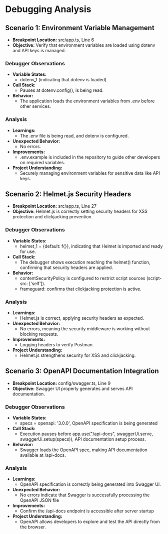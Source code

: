 # Debugging Analysis

## Scenario 1: Environment Variable Management

- **Breakpoint Location:** src/app.ts, Line 6
- **Objective:** Verify that environment variables are loaded using dotenv and API keys is managed.

### Debugger Observations

- **Variable States:** 
  - dotenv_1 (indicating that dotenv is loaded)
- **Call Stack:** 
  - Pauses at dotenv.config(), is being read.
- **Behavior:** 
  - The application loads the environment variables from .env before other services.

### Analysis

- **Learnings:**
  - The .env file is being read, and dotenv is configured.
- **Unexpected Behavior:**
  - No errors.
- **Improvements:**
  - .env.example is included in the repository to guide other developers on required variables.
- **Project Understanding:**
  - Securely managing environment variables for sensitive data like API keys.


## Scenario 2: Helmet.js Security Headers

- **Breakpoint Location:** src/app.ts, Line 27
- **Objective:** Helmet.js is correctly setting security headers for XSS protection and clickjacking prevention.

### Debugger Observations

- **Variable States:**  
  - helmet_1 = {default: f{}}, indicating that Helmet is imported and ready for use.
- **Call Stack:**  
  - The debugger shows execution reaching the helmet() function, confirming that security headers are applied.
- **Behavior:**  
  - contentSecurityPolicy is configured to restrict script sources (script-src: ['self']).
  - frameguard: confirms that clickjacking protection is active.

### Analysis

- **Learnings:**
  - Helmet.js is correct, applying security headers as expected.
- **Unexpected Behavior:**
  - No errors, meaning the security middleware is working without blocking requests.
- **Improvements:**
  - Logging headers to verify Postman.
- **Project Understanding:**
  - Helmet.js strengthens security for XSS and clickjacking.


## Scenario 3: OpenAPI Documentation Integration

- **Breakpoint Location:** config/swagger.ts, Line 9
- **Objective:** Swagger UI properly generates and serves API documentation.

### Debugger Observations

- **Variable States:**  
  - specs = openapi: '3.0.0',  OpenAPI specification is being generated
- **Call Stack:**  
  - Execution pauses before app.use("/api-docs", swaggerUi.serve, swaggerUi.setup(specs)), API documentation setup process.
- **Behavior:**  
  - Swagger loads the OpenAPI spec, making API documentation available at /api-docs.

### Analysis

- **Learnings:**
  - OpenAPI specification is correctly being generated into Swagger UI.
- **Unexpected Behavior:**
  - No errors indicate that Swagger is successfully processing the OpenAPI JSON file
- **Improvements:**
  - Confirm the /api-docs endpoint is accessible after server startup
- **Project Understanding:**
  - OpenAPI allows developers to explore and test the API directly from the browser.